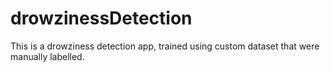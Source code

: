 # drowzinessDetection
This is a drowziness detection app, trained using custom dataset that were manually labelled. 
